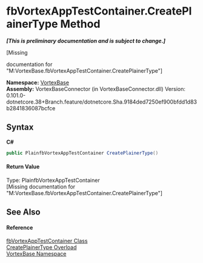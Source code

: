 # fbVortexAppTestContainer.CreatePlainerType Method 
 _**\[This is preliminary documentation and is subject to change.\]**_

\[Missing <summary> documentation for "M:VortexBase.fbVortexAppTestContainer.CreatePlainerType"\]

**Namespace:**&nbsp;<a href="N_VortexBase.md">VortexBase</a><br />**Assembly:**&nbsp;VortexBaseConnector (in VortexBaseConnector.dll) Version: 0.101.0-dotnetcore.38+Branch.feature/dotnetcore.Sha.9184ded7250ef900bfdd1d83b2841836087bcfce

## Syntax

**C#**<br />
``` C#
public PlainfbVortexAppTestContainer CreatePlainerType()
```


#### Return Value
Type: PlainfbVortexAppTestContainer<br />\[Missing <returns> documentation for "M:VortexBase.fbVortexAppTestContainer.CreatePlainerType"\]

## See Also


#### Reference
<a href="T_VortexBase_fbVortexAppTestContainer.md">fbVortexAppTestContainer Class</a><br /><a href="Overload_VortexBase_fbVortexAppTestContainer_CreatePlainerType.md">CreatePlainerType Overload</a><br /><a href="N_VortexBase.md">VortexBase Namespace</a><br />
